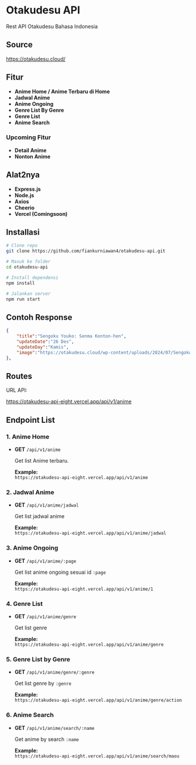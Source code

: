 # Otakudesu API

Rest API Otakudesu Bahasa Indonesia

## Source

https://otakudesu.cloud/

## Fitur

- **Anime Home / Anime Terbaru di Home**
- **Jadwal Anime**
- **Anime Ongoing**
- **Genre List By Genre**
- **Genre List**
- **Anime Search**

### Upcoming Fitur

- **Detail Anime**
- **Nonton Anime**

## Alat2nya

- **Express.js**
- **Node.js**
- **Axios**
- **Cheerio**
- **Vercel (Comingsoon)**

## Installasi

```bash
# Clone repo
git clone https://github.com/fiankurniawan4/otakudesu-api.git

# Masuk ke folder
cd otakudesu-api

# Install dependensi
npm install

# Jalankan server
npm run start

```

## Contoh Response

```json
{
    "title":"Sengoku Youko: Senma Konton-hen",
    "updateDate":"26 Des",
    "updateDay":"Kamis",
    "image":"https://otakudesu.cloud/wp-content/uploads/2024/07/Sengoku-Youko-Senam-Konton.jpg"
},
```

## Routes

URL API:

https://otakudesu-api-eight.vercel.app/api/v1/anime

## Endpoint List

### 1. Anime Home

- **GET** `/api/v1/anime`

  Get list Anime terbaru.

  **Example:**  
  `https://otakudesu-api-eight.vercel.app/api/v1/anime`

### 2. Jadwal Anime

- **GET** `/api/v1/anime/jadwal`

  Get list jadwal anime

  **Example:**  
  `https://otakudesu-api-eight.vercel.app/api/v1/anime/jadwal`

### 3. Anime Ongoing

- **GET** `/api/v1/anime/:page`

  Get list anime ongoing sesuai id `:page`

  **Example:**  
  `https://otakudesu-api-eight.vercel.app/api/v1/anime/1`

### 4. Genre List

- **GET** `/api/v1/anime/genre`

  Get list genre

  **Example:**  
  `https://otakudesu-api-eight.vercel.app/api/v1/anime/genre`

### 5. Genre List by Genre

- **GET** `/api/v1/anime/genre/:genre`

  Get list genre by `:genre`

  **Example:**  
  `https://otakudesu-api-eight.vercel.app/api/v1/anime/genre/action`

### 6. Anime Search

- **GET** `/api/v1/anime/search/:name`

  Get anime by search `:name`

  **Example:**  
  `https://otakudesu-api-eight.vercel.app/api/v1/anime/search/maou`
